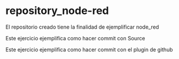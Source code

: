 # repository_node-red
El repositorio creado tiene la finalidad de ejemplificar node_red

Este ejercicio ejemplifica como hacer commit con Source 

Este ejercicio ejemplifica como hacer commit con el plugin de github